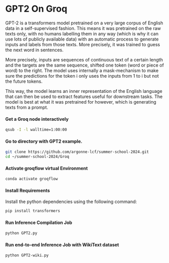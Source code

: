 # GPT2 On Groq

GPT-2 is a transformers model pretrained on a very large corpus of English data in a self-supervised fashion. This means it was pretrained on the raw texts only, with no humans labelling them in any way (which is why it can use lots of publicly available data) with an automatic process to generate inputs and labels from those texts. More precisely, it was trained to guess the next word in sentences.

More precisely, inputs are sequences of continuous text of a certain length and the targets are the same sequence, shifted one token (word or piece of word) to the right. The model uses internally a mask-mechanism to make sure the predictions for the token i only uses the inputs from 1 to i but not the future tokens.

This way, the model learns an inner representation of the English language that can then be used to extract features useful for downstream tasks. The model is best at what it was pretrained for however, which is generating texts from a prompt.

#### Get a Groq node interactively

```bash
qsub -I -l walltime=1:00:00
```

#### Go to directory with GPT2 example. 
```bash
git clone https://github.com/argonne-lcf/summer-school-2024.git
cd ~/summer-school-2024/Groq
```

#### Activate groqflow virtual Environment 
```bash
conda activate groqflow
```

#### Install Requirements 

Install the python dependencies using the following command:
```bash
pip install transformers
```

#### Run Inference Compilation Job

```bash
python GPT2.py
```

#### Run end-to-end Inference Job with WikiText dataset

```bash
python GPT2-wiki.py
```